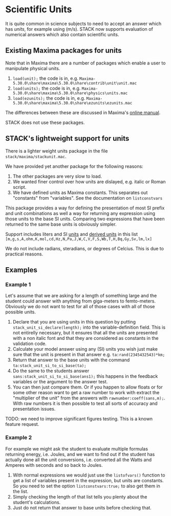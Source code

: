 # Scientific Units

It is quite common in science subjects to need to accept an answer which has _units_, for example using \(m/s\). STACK now supports
evaluation of numerical answers which also contain scientific units.

## Existing Maxima packages for units  ##

Note that in Maxima there are a number of packages which enable a user to manipulate physical units.

1. `load(unit);` the code is in, e.g. `Maxima-5.30.0\share\maxima\5.30.0\share\contrib\unit\unit.mac`
2. `load(units);` the code is in, e.g. `Maxima-5.30.0\share\maxima\5.30.0\share\physics\units.mac`  
3. `load(ezunits);` the code is in, e.g. `Maxima-5.30.0\share\maxima\5.30.0\share\ezunits\ezunits.mac`

The differences between these are discussed in Maxima's [online manual](http://maxima.sourceforge.net/docs/manual/maxima_81.html#SEC381).

STACK does not use these packages.

## STACK's lightweight support for units ##

There is a lighter weight units package in the file `stack/maxima/stackunit.mac`.

We have provided yet another package for the following reasons:

1. The other packages are very slow to load.
2. We wanted finer control over how units are dislayed, e.g. italic or Roman script.
3. We have defined units as Maxima constants.  This separates out "constants" from "variables".  See the documentation on
   `listconstvars`

This package provides a way for defining the presentation of most SI prefix and unit combinations as well a way for returning any
expression using those units to the base SI units. Comparing two expressions that have been returned to the same base units is
obviously simpler.

Support includes liters and SI [units](https://en.wikipedia.org/wiki/International_System_of_Units#Base_units) and
[derived units](https://en.wikipedia.org/wiki/International_System_of_Units#Derived_units) in this list
`[m,g,s,A,ohm,K,mol,cd,Hz,N,Pa,J,W,C,V,F,S,Wb,T,H,Bq,Gy,Sv,lm,lx]`

We do not include radians, steradians, or degrees of Celcius. This is due to practical reasons.

## Examples  ##

### Example 1  ###

Let's assume that we are asking for a length of something large and the student could answer with anything from giga-meters to
femto-meters. Obviously we do not want to test for all of those cases with all of those possible units.

 1. Declare that you are using units in this question by putting `stack_unit_si_declare(length);` into the variable-definition
    field. This is not entirelly necessary, but it ensures that all the units are presented with a non italic font and that they are
    considered as constants in the validation code.
 2. Calculate your model answer using any (SI) units you wish just make sure that the unit is present in that answer e.g.
    `ta:rand(2345432543)*km;`
 3. Return that answer to the base units with the command `ta:stack_unit_si_to_si_base(ta);`
 4. Do the same to the students answer `sans:stack_unit_si_to_si_base(ans1);` this happens in the feedback variables or the argument
    to the answer test.
 5. You can then just compare them. Or if you happen to allow floats or for some other reason want to get a raw number to work with
    extract the "multiplier of the unit" from the answers with `rawnumber:coeff(sans,m);`. With raw numbers it is then possible to
    test all sorts of accuracy and presentation issues.

TODO: we need to improve significant figures testing.  This is a known feature request.


### Example 2 ###

For example we might ask the student to evaluate multiple formulas returning energy, i.e. Joules, and we want to find out if the
student has actually done all the unit conversions, i.e. converted all the Watts and Amperes with seconds and so back to Joules.

 1. With normal expressions we would just use the `listofvars()` function to get a list of variables present in the expression, but
    units are constants. So you need to set the option `listconstvars:true;` to also get them in the list.
 2. Simply checking the length of that list tells you plenty about the student's calculations.
 3. Just do not return that answer to base units before checking that.

